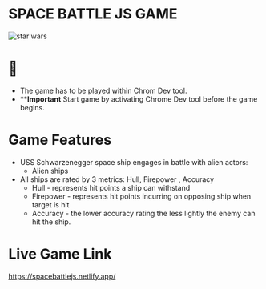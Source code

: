 # SPACE BATTLE JS GAME

![star wars](https://vignette4.wikia.nocookie.net/starwars/images/6/65/Battle_of_Endor.png/revision/latest?cb=20121216165239)

# &#x1F680;
+ The game has to be played within Chrom Dev tool.
+ ********Important****** Start game by activating Chrome Dev tool before the game begins. 



# Game Features
+ USS Schwarzenegger space ship engages in battle with alien actors:
	+ Alien ships
+ All ships are rated by 3 metrics: Hull, Firepower , Accuracy
	+ Hull - represents hit points a ship can withstand
	+ Firepower - represents hit points incurring on opposing ship when target is hit
	+ Accuracy - the lower accuracy rating the less lightly the enemy can hit the ship.

# Live Game Link
https://spacebattlejs.netlify.app/